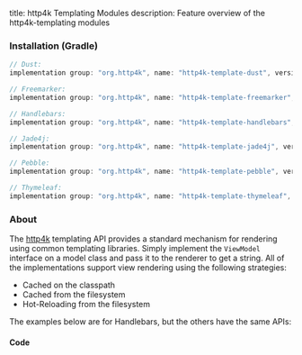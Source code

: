 title: http4k Templating Modules
description: Feature overview of the http4k-templating modules

### Installation (Gradle)

```groovy
// Dust: 
implementation group: "org.http4k", name: "http4k-template-dust", version: "3.268.0"

// Freemarker: 
implementation group: "org.http4k", name: "http4k-template-freemarker", version: "3.268.0"

// Handlebars: 
implementation group: "org.http4k", name: "http4k-template-handlebars", version: "3.268.0"

// Jade4j: 
implementation group: "org.http4k", name: "http4k-template-jade4j", version: "3.268.0"

// Pebble: 
implementation group: "org.http4k", name: "http4k-template-pebble", version: "3.268.0"

// Thymeleaf: 
implementation group: "org.http4k", name: "http4k-template-thymeleaf", version: "3.268.0"
```

### About
The [http4k] templating API provides a standard mechanism for rendering using common templating libraries. Simply implement the `ViewModel` interface on a model class and pass it to the renderer to get a string. All of the implementations support view rendering using the following strategies:

* Cached on the classpath
* Cached from the filesystem
* Hot-Reloading from the filesystem

The examples below are for Handlebars, but the others have the same APIs:

#### Code  [<img class="octocat"/>](https://github.com/http4k/http4k/blob/master/src/docs/guide/modules/templating/example.kt)

<script src="https://gist-it.appspot.com/https://github.com/http4k/http4k/blob/master/src/docs/guide/modules/templating/example.kt"></script>

[http4k]: https://http4k.org
